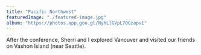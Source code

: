 ```yaml
---
title: "Pacific Northwest"
featuredImage: "./featured-image.jpg"
album: "https://photos.app.goo.gl/NyhLlGVpL70Gzapv1"
---
```

After the conference, Sherri and I explored Vancuver and visited our friends on Vashon Island (near Seattle).

